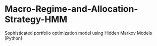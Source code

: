 # Macro-Regime-and-Allocation-Strategy-HMM
Sophisticated portfolio optimization model using Hidden Markov Models [Python]
